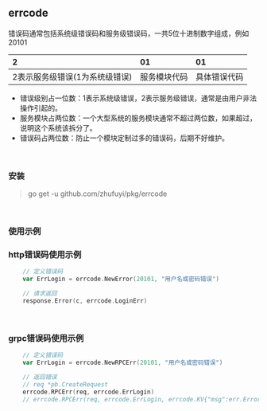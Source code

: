## errcode

错误码通常包括系统级错误码和服务级错误码，一共5位十进制数字组成，例如20101

| 2 | 01 | 01 |
| :------ | :------ | :------ |
| 2表示服务级错误(1为系统级错误) | 服务模块代码 | 具体错误代码 |

- 错误级别占一位数：1表示系统级错误，2表示服务级错误，通常是由用户非法操作引起的。
- 服务模块占两位数：一个大型系统的服务模块通常不超过两位数，如果超过，说明这个系统该拆分了。
- 错误码占两位数：防止一个模块定制过多的错误码，后期不好维护。

<br>

### 安装

> go get -u github.com/zhufuyi/pkg/errcode

<br>

### 使用示例

### http错误码使用示例

```go
    // 定义错误码
    var ErrLogin = errcode.NewError(20101, "用户名或密码错误")

    // 请求返回
    response.Error(c, errcode.LoginErr)
```

<br>

### grpc错误码使用示例

```go
    // 定义错误码
    var ErrLogin = errcode.NewRPCErr(20101, "用户名或密码错误")

    // 返回错误
    // req *pb.CreateRequest
    errcode.RPCErr(req, errcode.ErrLogin)
    // errcode.RPCErr(req, errcode.ErrLogin, errcode.KV{"msg":err.Error()}) // 附带错误详情信息
```
